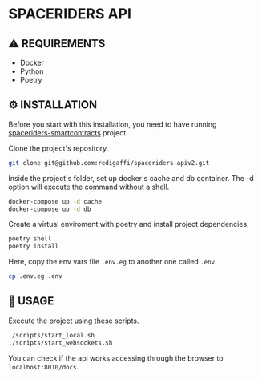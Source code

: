 # SPACERIDERS API

## ⚠️ REQUIREMENTS

- Docker
- Python
- Poetry

## ⚙️ INSTALLATION

Before you start with this installation, you need to have running [spaceriders-smartcontracts](https://github.com/redigaffi/spaceriders-smartcontracts) project.

Clone the project's repository.

```bash
git clone git@github.com:redigaffi/spaceriders-apiv2.git
```
Inside the project's folder, set up docker's cache and db container. The -d option will execute the command without a shell.

```bash
docker-compose up -d cache
docker-compose up -d db
```

Create a virtual enviroment with poetry and install project dependencies.

```bash
poetry shell
poetry install
```

Here, copy the env vars file `.env.eg` to another one called `.env`.

```bash
cp .env.eg .env
```

## 🚀 USAGE

Execute the project using these scripts.

```bash
./scripts/start_local.sh
./scripts/start_websockets.sh
```

You can check if the api works accessing through the browser to `localhost:8010/docs`.
